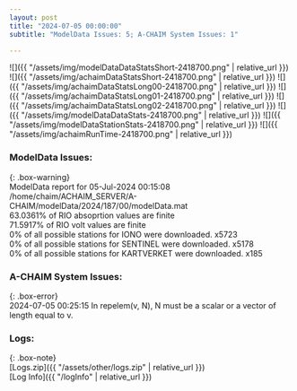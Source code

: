 ```yaml
---
layout: post
title: "2024-07-05 00:00:00"
subtitle: "ModelData Issues: 5; A-CHAIM System Issues: 1"

---
```


![]({{ "/assets/img/modelDataDataStatsShort-2418700.png" | relative_url }})
![]({{ "/assets/img/achaimDataStatsShort-2418700.png" | relative_url }})
![]({{ "/assets/img/achaimDataStatsLong00-2418700.png" | relative_url }})
![]({{ "/assets/img/achaimDataStatsLong01-2418700.png" | relative_url }})
![]({{ "/assets/img/achaimDataStatsLong02-2418700.png" | relative_url }})
![]({{ "/assets/img/modelDataDataStats-2418700.png" | relative_url }})
![]({{ "/assets/img/modelDataStationStats-2418700.png" | relative_url }})
![]({{ "/assets/img/achaimRunTime-2418700.png" | relative_url }})


### ModelData Issues:  
  
{: .box-warning}  
 ModelData report for 05-Jul-2024 00:15:08   
 /home/chaim/ACHAIM_SERVER/A-CHAIM/modelData/2024/187/00/modelData.mat   
 63.0361% of RIO absoprtion values are finite   
 71.5917% of RIO volt values are finite   
 0% of all possible stations for IONO were downloaded. x5723   
 0% of all possible stations for SENTINEL were downloaded. x5178   
 0% of all possible stations for KARTVERKET were downloaded. x185   
  
### A-CHAIM System Issues:  
  
{: .box-error}  
2024-07-05 00:25:15 In repelem(v, N), N must be a scalar or a vector of length equal to v.  

### Logs:  
  
{: .box-note}  
[Logs.zip]({{ "/assets/other/logs.zip" | relative_url }})  
[Log Info]({{ "/logInfo" | relative_url }})  
